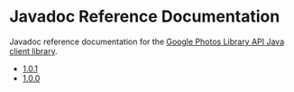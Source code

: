 # Javadoc Reference Documentation

Javadoc reference documentation for the [Google Photos Library API Java client library](https://github.com/google/java-photoslibrary).

* [1.0.1](1.0.1/)
* [1.0.0](1.0.0/)
